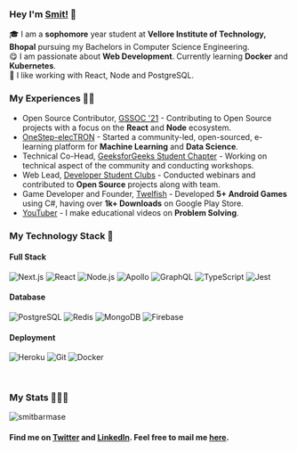 ### Hey I'm [Smit!](https://smitbarmase.github.io) 🚀

🎓 I am a **sophomore** year student at **Vellore Institute of Technology, Bhopal** pursuing my Bachelors in Computer Science Engineering. </br>
😋 I am passionate about **Web Development**. Currently learning **Docker** and **Kubernetes**. </br>
👾 I like working with React, Node and PostgreSQL. </br>

### My Experiences 🙌🏻
- Open Source Contributor, [GSSOC '21](https://gssoc.girlscript.tech/) - Contributing to Open Source projects with a focus on the **React** and **Node** ecosystem.
- [OneStep-elecTRON](https://github.com/OneStep-elecTRON/onestep-electron.github.io) - Started a community-led, open-sourced, e-learning platform for **Machine Learning** and **Data Science**.
- Technical Co-Head, [GeeksforGeeks Student Chapter](https://github.com/GeeksforGeeks-VIT-Bhopal/geeksforgeeks-vit-bhopal.github.io) - Working on technical aspect of the community and conducting workshops.
- Web Lead, [Developer Student Clubs](https://github.com/DSCVITBHOPAL/dscvitbhopal.github.io) - Conducted webinars and contributed to **Open Source** projects along with team.
- Game Developer and Founder, [Twelfish](https://play.google.com/store/apps/dev?id=8640212175044390799&hl=en_IN&gl=US) - Developed **5+ Android Games** using C#, having over **1k+ Downloads** on Google Play Store.
- [YouTuber](https://www.youtube.com/channel/UCNN-8t9vWnL0jydIHMr1KHg) - I make educational videos on **Problem Solving**.

### My Technology Stack 🤗

#### Full Stack
![Next.js](https://img.shields.io/badge/-Next.js-222?&logo=next.js)
![React](https://img.shields.io/badge/-React-222?&logo=React)
![Node.js](https://img.shields.io/badge/-Node.js-222?&logo=node.js)
![Apollo](https://img.shields.io/badge/-Apollo-222?&logo=apollo-graphql&logoColor=311C87)
![GraphQL](https://img.shields.io/badge/-GraphQL-222?&logo=graphql&logoColor=E10098)
![TypeScript](https://img.shields.io/badge/-TypeScript-222?&logo=typescript)
![Jest](https://img.shields.io/badge/-Jest-111?&logo=jest&logoColor=BC1224)

#### Database
![PostgreSQL](https://img.shields.io/badge/-PostgreSQL-222?&logo=postgresql&logoColor=30648c)
![Redis](https://img.shields.io/badge/-Redis-222?&logo=redis)
![MongoDB](https://img.shields.io/badge/-MongoDB-222?&logo=mongodb&logoColor=4db33d)
![Firebase](https://img.shields.io/badge/-Firebase-222?&logo=firebase&logoColor=FFCB2B)

#### Deployment
![Heroku](https://img.shields.io/badge/-Heroku-222?&logo=heroku&logoColor=645FA1)
![Git](https://img.shields.io/badge/-Git-222?&logo=git&logoColor=E94D2E)
![Docker](https://img.shields.io/badge/-Docker-222?&logo=docker&logoColor=0DB7ED)

<br />

### My Stats 👨🏻‍💻
<img src="https://github-readme-stats.vercel.app/api?username=smitbarmase&layout=compact&hide_title=true&include_all_commits=true" alt="smitbarmase" />

#### Find me on <a href="https://www.twitter.com/smitbarmase">Twitter</a> and <a href="https://www.linkedin.com/in/smitbarmase">LinkedIn</a>. Feel free to mail me <a href="mailto:smitbarmase@outlook.com">here</a>.
